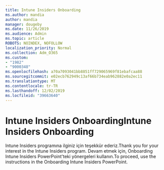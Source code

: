 ```yaml
---
title: Intune Insiders Onboarding
ms.author: mandia
author: mandia
manager: dougeby
ms.date: 11/26/2019
ms.audience: Admin
ms.topic: article
ROBOTS: NOINDEX, NOFOLLOW
localization_priority: Normal
ms.collection: Adm_O365
ms.custom:
- "1982"
- "9000348"
ms.openlocfilehash: a70a7093041bb8851ff729065969f81ebafcaa88
ms.sourcegitcommit: e02ecb762949c13af66b734eab962882e0a2ec11
ms.translationtype: MT
ms.contentlocale: tr-TR
ms.lasthandoff: 12/02/2019
ms.locfileid: "39663640"
---
```

# <a name="intune-insiders-onboarding"></a><span data-ttu-id="5aeff-102">Intune Insiders Onboarding</span><span class="sxs-lookup"><span data-stu-id="5aeff-102">Intune Insiders Onboarding</span></span>

<span data-ttu-id="5aeff-103">Intune Insiders programına ilginiz için teşekkür ederiz.</span><span class="sxs-lookup"><span data-stu-id="5aeff-103">Thank you for your interest in the Intune Insiders program.</span></span> <span data-ttu-id="5aeff-104">Devam etmek için, Onboarding Intune Insiders PowerPoint'teki yönergeleri kullanın.</span><span class="sxs-lookup"><span data-stu-id="5aeff-104">To proceed, use the instructions in the Onboarding Intune Insiders PowerPoint.</span></span>
